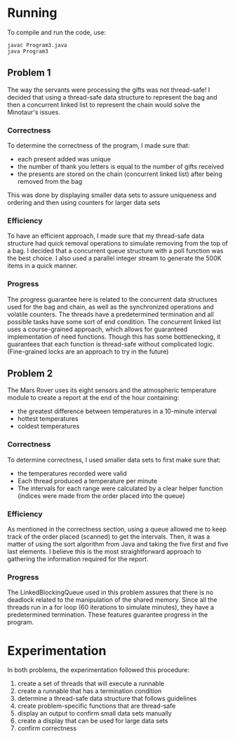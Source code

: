 # Running
To compile and run the code, use:
```
javac Program3.java
java Program3
```
## Problem 1
The way the servants were processing the gifts was not thread-safe! 
I decided that using a thread-safe data structure to represent the bag and then a concurrent linked list to represent the chain would solve the Minotaur's issues.
### Correctness
To determine the correctness of the program, I made sure that:
- each present added was unique
- the number of thank you letters is equal to the number of gifts received
- the presents are stored on the chain (concurrent linked list) after being removed from the bag

This was done by displaying smaller data sets to assure uniqueness and ordering and then using counters for larger data sets
### Efficiency
To have an efficient approach, I made sure that my thread-safe data structure had quick removal operations to simulate removing from the top of a bag.
I decided that a concurrent queue structure with a poll function was the best choice.
I also used a parallel integer stream to generate the 500K items in a quick manner.
### Progress
The progress guarantee here is related to the concurrent data structures used for the bag and chain, as well as the synchronized operations and volatile counters. 
The threads have a predetermined termination and all possible tasks have some sort of end condition.
The concurrent linked list uses a course-grained approach, which allows for guaranteed implementation of need functions. 
Though this has some bottlenecking, it guarantees that each function is thread-safe without complicated logic. (Fine-grained locks are an approach to try in the future)
## Problem 2
The Mars Rover uses its eight sensors and the atmospheric temperature module to create a report at the end of the hour containing:
- the greatest difference between temperatures in a 10-minute interval
- hottest temperatures
- coldest temperatures
### Correctness
To determine correctness, I used smaller data sets to first make sure that:
- the temperatures recorded were valid
- Each thread produced a temperature per minute
- The intervals for each range were calculated by a clear helper function (indices were made from the order placed into the queue)
### Efficiency
As mentioned in the correctness section, using a queue allowed me to keep track of the order placed (scanned) to get the intervals.
Then, it was a matter of using the sort algorithm from Java and taking the five first and five last elements. I believe this is the most straightforward approach to gathering the information required for the report.
### Progress
The LinkedBlockingQueue used in this problem assures that there is no deadlock related to the manipulation of the shared memory. 
Since all the threads run in a for loop (60 iterations to simulate minutes), they have a predetermined termination.
These features guarantee progress in the program.
# Experimentation
In both problems, the experimentation followed this procedure:
1. create a set of threads that will execute a runnable
2. create a runnable that has a termination condition
3. determine a thread-safe data structure that follows guidelines
4. create problem-specific functions that are thread-safe
5. display an output to confirm small data sets manually
6. create a display that can be used for large data sets
7. confirm correctness
